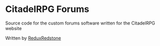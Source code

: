# CitadelRPG Forums
Source code for the custom forums software written for the CitadelRPG website

Written by [ReduxRedstone](https://github.com/ReduxRedstone?tab=repositories)
